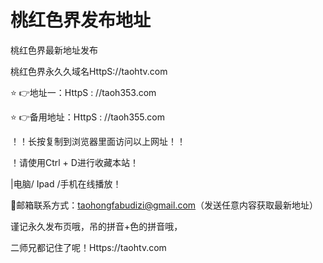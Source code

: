# 桃红色界发布地址
桃红色界最新地址发布 

桃红色界永久久域名HttpS://taohtv.com 

⭐️ 👉地址一：HttpS : //taoh353.com 

⭐️ 👉备用地址：HttpS : //taoh355.com 

！️！️长按复制到浏览器里面访问以上网址！️！️ 

！️请使用Ctrl + D进行收藏本站！

|电脑/ Ipad /手机在线播放！️

📧邮箱联系方式：taohongfabudizi@gmail.com（发送任意内容获取最新地址）

谨记永久发布页哦，吊的拼音+色的拼音哦，

二师兄都记住了呢！Https://taohtv.com
